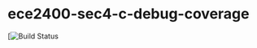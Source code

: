# ece2400-sec4-c-debug-coverage 
[![Build Status](https://travis-ci.org/virenvshah/ece2400-sec4-c-debug-coverage.svg?branch=master)
